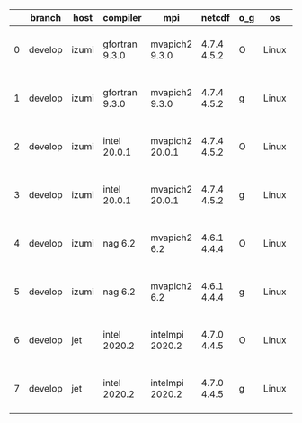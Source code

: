 |    | branch   | host   | compiler       | mpi             | netcdf      | o_g   | os    | build   | u_pass   | u_fail   | s_pass   | s_fail   | e_pass   | e_fail   | nuopc_pass   | nuopc_fail   | artifacts_hash                                                                                                                                           | modified                  |
|----|----------|--------|----------------|-----------------|-------------|-------|-------|---------|----------|----------|----------|----------|----------|----------|--------------|--------------|----------------------------------------------------------------------------------------------------------------------------------------------------------|---------------------------|
|  0 | develop  | izumi  | gfortran 9.3.0 | mvapich2 9.3.0  | 4.7.4 4.5.2 | O     | Linux | pass    | fail     | fail     | fail     | fail     | fail     | fail     | 0            | 0            | [artifacts](https://github.com/esmf-org/esmf-test-artifacts/tree/a6b535d2079477176ad4f63b50b0d1afb031b9bb/develop/izumi/gfortran/9.3.0/O/mvapich2/9.3.0) | 2022-06-16 19:33:12 -0600 |
|  1 | develop  | izumi  | gfortran 9.3.0 | mvapich2 9.3.0  | 4.7.4 4.5.2 | g     | Linux | pass    | 10545    | 3120     | fail     | fail     | fail     | fail     | 0            | 0            | [artifacts](https://github.com/esmf-org/esmf-test-artifacts/tree/a234bf00067fdee17106bb55cc67c3888674f4f3/develop/izumi/gfortran/9.3.0/g/mvapich2/9.3.0) | 2022-06-16 19:37:36 -0600 |
|  2 | develop  | izumi  | intel 20.0.1   | mvapich2 20.0.1 | 4.7.4 4.5.2 | O     | Linux | pass    | 10545    | 3120     | fail     | fail     | fail     | fail     | 0            | 0            | [artifacts](https://github.com/esmf-org/esmf-test-artifacts/tree/d651151e0ebe8f4cc815cfb641be8b0069f68793/develop/izumi/intel/20.0.1/O/mvapich2/20.0.1)  | 2022-06-16 19:41:58 -0600 |
|  3 | develop  | izumi  | intel 20.0.1   | mvapich2 20.0.1 | 4.7.4 4.5.2 | g     | Linux | pass    | 10545    | 3120     | fail     | fail     | fail     | fail     | 0            | 0            | [artifacts](https://github.com/esmf-org/esmf-test-artifacts/tree/589883472c433d961daa37d26cdc9a70b4021fe1/develop/izumi/intel/20.0.1/g/mvapich2/20.0.1)  | 2022-06-16 19:42:59 -0600 |
|  4 | develop  | izumi  | nag 6.2        | mvapich2 6.2    | 4.6.1 4.4.4 | O     | Linux | pass    | fail     | fail     | fail     | fail     | fail     | fail     | 0            | 0            | [artifacts](https://github.com/esmf-org/esmf-test-artifacts/tree/f18a74df8b9cd7eab5fea8f2533438ddfd2df1e1/develop/izumi/nag/6.2/O/mvapich2/6.2)          | 2022-06-16 19:31:26 -0600 |
|  5 | develop  | izumi  | nag 6.2        | mvapich2 6.2    | 4.6.1 4.4.4 | g     | Linux | pass    | fail     | fail     | fail     | fail     | fail     | fail     | 0            | 0            | [artifacts](https://github.com/esmf-org/esmf-test-artifacts/tree/bda5ab4d82d6def1f7ba1bc9a1056cd580a6460b/develop/izumi/nag/6.2/g/mvapich2/6.2)          | 2022-06-16 19:41:16 -0600 |
|  6 | develop  | jet    | intel 2020.2   | intelmpi 2020.2 | 4.7.0 4.4.5 | O     | Linux | pass    | pending  | pending  | pending  | pending  | pending  | pending  | pending      | pending      | [artifacts](https://github.com/esmf-org/esmf-test-artifacts/tree/3956bfda1a43e08702774a2da3fd5621cfbbc128/develop/jet/intel/2020.2/O/intelmpi/2020.2)    | 2022-06-09 04:08:18 +0000 |
|  7 | develop  | jet    | intel 2020.2   | intelmpi 2020.2 | 4.7.0 4.4.5 | g     | Linux | pass    | 13638    | 27       | 49       | 0        | 80       | 0        | 50           | 0            | [artifacts](https://github.com/esmf-org/esmf-test-artifacts/tree/d44d7cdbfef793aee145286b5c008e6e743b0faa/develop/jet/intel/2020.2/g/intelmpi/2020.2)    | 2022-06-24 05:30:15 +0000 |